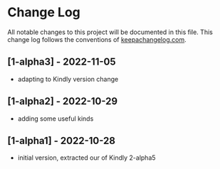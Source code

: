 # Change Log
All notable changes to this project will be documented in this file. This change log follows the conventions of [keepachangelog.com](http://keepachangelog.com/).

## [1-alpha3] - 2022-11-05
- adapting to Kindly version change

## [1-alpha2] - 2022-10-29
- adding some useful kinds

## [1-alpha1] - 2022-10-28
- initial version, extracted our of Kindly 2-alpha5
